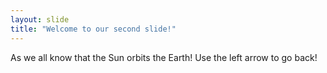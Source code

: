 ```yaml
---
layout: slide
title: "Welcome to our second slide!"
---
```

As we all know that the Sun orbits the Earth!
Use the left arrow to go back!
